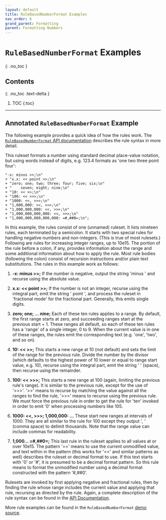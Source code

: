 ```yaml
---
layout: default
title: RuleBasedNumberFormat Examples
nav_order: 6
grand_parent: Formatting
parent: Formatting Numbers
---
```

<!--
© 2020 and later: Unicode, Inc. and others.
License & terms of use: http://www.unicode.org/copyright.html
-->

# `RuleBasedNumberFormat` Examples
{: .no_toc }

## Contents
{: .no_toc .text-delta }

1. TOC
{:toc}

---

## Annotated `RuleBasedNumberFormat` Example

The following example provides a quick idea of how the rules work. The
[`RuleBasedNumberFormat` API
documentation](https://unicode-org.github.io/icu-docs/apidoc/released/icu4c/classRuleBasedNumberFormat.html)
describes the rule syntax in more detail.

This ruleset formats a number using standard decimal place-value notation, but
using words instead of digits, e.g. 123.4 formats as 'one two three point four':

```
"-x: minus >>;\n"
+ "x.x: << point >>;\n"
+ "zero; one; two; three; four; five; six;\n"
+ "    seven; eight; nine;\n"
+ "10: << >>;\n"
+ "100: << >>>;\n"
+ "1000: <<, >>>;\n"
+ "1,000,000: <<, >>>;\n"
+ "1,000,000,000: <<, >>>;\n"
+ "1,000,000,000,000: <<, >>>;\n"
+ "1,000,000,000,000,000: =#,##0=;\n";
```

In this example, the rules consist of one (unnamed) ruleset. It lists nineteen
rules, each terminated by a semicolon. It starts with two special rules for
handling negative numbers and non-integers. (This is true of most rulesets.)
Following are rules for increasing integer ranges, up to 10e15. The portion of
the rule before a colon, if any, provides information about the range and some
additional information about how to apply the rule. Most rule bodies (following
the colon) consist of recursion instructions and/or plain text substitutions.
The rules in this example work as follows:

1.  **-x: minus >>;**
    If the number is negative, output the string 'minus ' and recurse using the
    absolute value.

2.  **x.x: << point >>;**
    If the number is not an integer, recurse using the integral part, emit the
    string ' point ', and process the ruleset in 'fractional mode' for the
    fractional part. Generally, this emits single digits.

3.  **zero; one; ... nine;**
    Each of these ten rules applies to a range. By default, the first range
    starts at zero, and succeeding ranges start at the previous start + 1. These
    ranges all default, so each of these ten rules has a 'range' of a single
    integer, 0 to 9. When the current value is in one of these ranges, the rules
    emit the corresponding text (e.g. 'one', 'two', and so on).

4.  **10: << >>;**
    This starts a new range at 10 (not default) and sets the limit of the range
    for the previous rule. Divide the number by the divisor (which defaults to
    the highest power of 10 lower or equal to range start value, e.g. 10),
    recurse using the integral part, emit the string ' ' (space), then recurse
    using the remainder.

5.  **100: << >>>;**
    This starts a new range at 100 (again, limiting the previous rule's range).
    It is similar to the previous rule, except for the use of '>>>'. '>>' means
    to recurse by matching the value against all the ranges to find the rule,
    '>>>' means to recurse using the previous rule. We must force the previous
    rule in order to get the rule for 'ten' invoked in order to emit '0' when
    processing numbers like 105.

6.  **1000: <<, >>>; 1,000,000: ...**
    These start new ranges at intervals of 1000. They are all similar to the
    rule for 100 except they output ', ' (comma space) to delimit thousands.
    Note that the range value can include commas for readability.

7.  **1,000... =#,##0=;**
    This last rule in the ruleset applies to all values at or over 10e15. The
    pattern '==' means to use the current unmodified value, and text within in
    the pattern (this works for '<<' and similar patterns as well) describes the
    ruleset or decimal format to use. If this text starts with '0' or '#', it is
    presumed to be a decimal format pattern. So this rule means to format the
    unmodified number using a decimal format constructed with the pattern
    '#,##0'.

Rulesets are invoked by first applying negative and fractional rules, then by
finding the rule whose range includes the current value and applying that rule,
recursing as directed by the rule. Again, a complete description of the rule
syntax can be found in the [API
Documentation](https://unicode-org.github.io/icu-docs/apidoc/released/icu4c/classRuleBasedNumberFormat.html).

More rule examples can be found in the `RuleBasedNumberFormat` [demo
source](https://github.com/unicode-org/icu/blob/main/icu4j/demos/src/com/ibm/icu/dev/demo/rbnf/RbnfSampleRuleSets.java).
